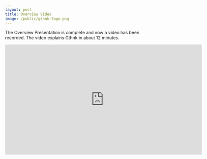 ```yaml
---
layout: post
title: Overview Video
image: /public/gthnk-logo.png
---
```


The Overview Presentation is complete and now a video has been recorded.
The video explains Gthnk in about 12 minutes.

<iframe width="640" height="360" src="https://www.youtube.com/embed/3kSezng9xyg" frameborder="0" gesture="media" allowfullscreen></iframe>

